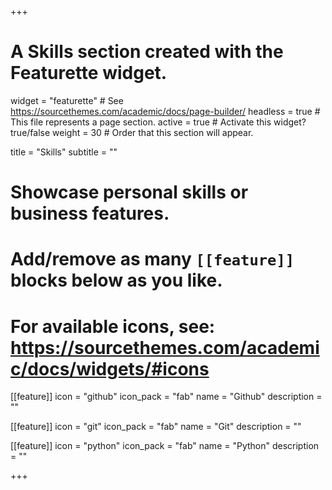+++
# A Skills section created with the Featurette widget.
widget = "featurette"  # See https://sourcethemes.com/academic/docs/page-builder/
headless = true  # This file represents a page section.
active = true  # Activate this widget? true/false
weight = 30  # Order that this section will appear.

title = "Skills"
subtitle = ""

# Showcase personal skills or business features.
# 
# Add/remove as many `[[feature]]` blocks below as you like.
# 
# For available icons, see: https://sourcethemes.com/academic/docs/widgets/#icons

[[feature]]
  icon = "github"
  icon_pack = "fab"
  name = "Github"
  description = ""
  
[[feature]]
  icon = "git"
  icon_pack = "fab"
  name = "Git"
  description = ""  
  
[[feature]]
  icon = "python"
  icon_pack = "fab"
  name = "Python"
  description = ""

+++
